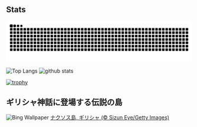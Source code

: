 ## Stats
<picture>
  <source media="(prefers-color-scheme: dark)" srcset="https://raw.githubusercontent.com/ba230t/ba230t/output/github-contribution-grid-snake-dark.svg">
  <source media="(prefers-color-scheme: light)" srcset="https://raw.githubusercontent.com/ba230t/ba230t/output/github-contribution-grid-snake.svg">
  <img alt="github contribution grid snake animation" src="https://raw.githubusercontent.com/ba230t/ba230t/output/github-contribution-grid-snake.svg">
</picture>

<p align="left">
  <img alt="Top Langs" height="150px" src="https://github-readme-stats.vercel.app/api/top-langs/?username=ba230t&layout=compact&theme=transparent" />
  <img alt="github stats" height="150px" src="https://github-readme-stats.vercel.app/api?username=ba230t&theme=transparent" />
</p>

[![trophy](https://github-profile-trophy.vercel.app/?username=ba230t&theme=transparent&column=7)](https://github.com/ryo-ma/github-profile-trophy)


<!-- Bing Wallpaper Start -->
## ギリシャ神話に登場する伝説の島
![Bing Wallpaper](https://www.bing.com/th?id=OHR.BlueNaxos_JA-JP3919761085_1920x1080.jpg&rf=LaDigue_1920x1080.jpg&pid=hp)
[ナクソス島, ギリシャ (© Sizun Eye/Getty Images)](https://www.bing.com/search?q=%E3%83%8A%E3%82%AF%E3%82%BD%E3%82%B9%E5%B3%B6%2c+%E3%82%AE%E3%83%AA%E3%82%B7%E3%83%A3&form=hpcapt&filters=HpDate%3a%2220250408_1500%22)
<!-- Bing Wallpaper End -->
